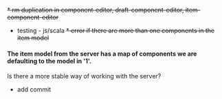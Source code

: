 ~~* rm duplication in component-editor, draft-component-editor, item-component-editor~~
* testing - js/scala
~~* error if there are more than one components in the item model~~

#### The item model from the server has a map of components we are defaulting to the model in '1'.
Is there a more stable way of working with the server?

* add commit